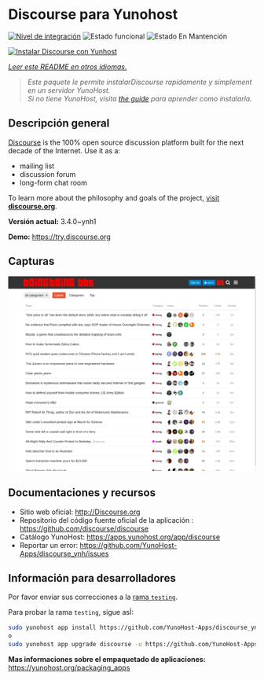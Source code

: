 <!--
Este archivo README esta generado automaticamente<https://github.com/YunoHost/apps/tree/master/tools/readme_generator>
No se debe editar a mano.
-->

# Discourse para Yunohost

[![Nivel de integración](https://apps.yunohost.org/badge/integration/discourse)](https://ci-apps.yunohost.org/ci/apps/discourse/)
![Estado funcional](https://apps.yunohost.org/badge/state/discourse)
![Estado En Mantención](https://apps.yunohost.org/badge/maintained/discourse)

[![Instalar Discourse con Yunhost](https://install-app.yunohost.org/install-with-yunohost.svg)](https://install-app.yunohost.org/?app=discourse)

*[Leer este README en otros idiomas.](./ALL_README.md)*

> *Este paquete le permite instalarDiscourse rapidamente y simplement en un servidor YunoHost.*  
> *Si no tiene YunoHost, visita [the guide](https://yunohost.org/install) para aprender como instalarla.*

## Descripción general

[Discourse](http://www.discourse.org) is the 100% open source discussion platform built for the next decade of the Internet. Use it as a:

- mailing list
- discussion forum
- long-form chat room

To learn more about the philosophy and goals of the project, [visit **discourse.org**](http://www.discourse.org).


**Versión actual:** 3.4.0~ynh1

**Demo:** <https://try.discourse.org>

## Capturas

![Captura de Discourse](./doc/screenshots/screenshot.png)

## Documentaciones y recursos

- Sitio web oficial: <http://Discourse.org>
- Repositorio del código fuente oficial de la aplicación : <https://github.com/discourse/discourse>
- Catálogo YunoHost: <https://apps.yunohost.org/app/discourse>
- Reportar un error: <https://github.com/YunoHost-Apps/discourse_ynh/issues>

## Información para desarrolladores

Por favor enviar sus correcciones a la [rama `testing`](https://github.com/YunoHost-Apps/discourse_ynh/tree/testing).

Para probar la rama `testing`, sigue asÍ:

```bash
sudo yunohost app install https://github.com/YunoHost-Apps/discourse_ynh/tree/testing --debug
o
sudo yunohost app upgrade discourse -u https://github.com/YunoHost-Apps/discourse_ynh/tree/testing --debug
```

**Mas informaciones sobre el empaquetado de aplicaciones:** <https://yunohost.org/packaging_apps>
